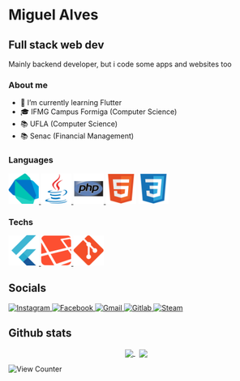 # Miguel Alves
## Full stack web dev

<p>Mainly backend developer, but i code some apps and websites too</p>

### About me

- 🌱 I’m currently learning Flutter
- 🎓 IFMG Campus Formiga (Computer Science)
- 📚 UFLA (Computer Science)
- 📚 Senac (Financial Management)

### Languages
<p align="left"> 
    <a href="https://dart.dev/" target="_blank"> 
        <img src="https://raw.githubusercontent.com/devicons/devicon/00f02ef57fb7601fd1ddcc2fe6fe670fef3ae3e4/icons/dart/dart-original.svg" alt="Dart" width="60" height="60"/> 
    </a>
    <a href="https://www.java.com" target="_blank"> 
        <img src="https://raw.githubusercontent.com/devicons/devicon/master/icons/java/java-original.svg" alt="Java" width="60" height="60"/> 
    </a> 
    <a href="https://www.php.net/" target="_blank">
        <img src="https://raw.githubusercontent.com/devicons/devicon/00f02ef57fb7601fd1ddcc2fe6fe670fef3ae3e4/icons/php/php-original.svg" alt="Php" width="60" height="60"/> 
    </a> 
    <img src="https://raw.githubusercontent.com/devicons/devicon/00f02ef57fb7601fd1ddcc2fe6fe670fef3ae3e4/icons/html5/html5-original.svg" alt="Html" width="60" height="60"/>
    <img src="https://raw.githubusercontent.com/devicons/devicon/00f02ef57fb7601fd1ddcc2fe6fe670fef3ae3e4/icons/css3/css3-original.svg" alt="Css" width="60" height="60"/>
</p>

### Techs
<p align="left">
    <a href="https://flutter.dev/" target="_blank"> 
        <img src="https://raw.githubusercontent.com/devicons/devicon/00f02ef57fb7601fd1ddcc2fe6fe670fef3ae3e4/icons/flutter/flutter-original.svg" alt="Flutter" width="60" height="60"/> 
    </a>
    <a href="https://laravel.com/" target="_blank"> 
        <img src="https://raw.githubusercontent.com/devicons/devicon/00f02ef57fb7601fd1ddcc2fe6fe670fef3ae3e4/icons/laravel/laravel-plain.svg" alt="Laravel" width="60" height="60"/> 
    </a>
    <a href="https://git-scm.com/" target="_blank">
        <img src="https://raw.githubusercontent.com/devicons/devicon/00f02ef57fb7601fd1ddcc2fe6fe670fef3ae3e4/icons/git/git-original.svg" alt="git" width="60" height="60"/> 
    </a>
</p>

## Socials
<p align="left">
  <a href="https://www.instagram.com/mialfemo/" target="_blank">
    <img src="https://img.shields.io/badge/-Instagram-1C1C1C?style=for-the-badge&logo=Instagram&logoColor=702963&link=https://www.instagram.com/mialfemo/" alt="Instagram"/>
  </a>
  <a href="https://www.facebook.com/miguel.alvesfernandes/" target="_blank"  >
    <img src="https://img.shields.io/badge/-Facebook-1C1C1C?style=for-the-badge&logo=Facebook&logoColor=702963&link=https://www.facebook.com/miguel.alvesfernandes/" alt="Facebook"/>
  </a>
  <a href="mailto:miguelfernandesalves09@gmail.com" target="_blank" >
    <img src="https://img.shields.io/badge/-Gmail-1C1C1C?style=for-the-badge&logo=Gmail&logoColor=702963" alt="Gmail"/>
  </a>
  <a href="https://gitlab.com/wt2k" alt="Gmail">
    <img src="https://img.shields.io/badge/-Gitlab-1C1C1C?style=for-the-badge&logo=Gitlab&logoColor=702963"alt="Gitlab"/>
  </a>
  <a href="https://steamcommunity.com/id/cobrafazmiau/" alt="Gmail">
    <img src="https://img.shields.io/badge/-Steam-1C1C1C?style=for-the-badge&logo=Steam&logoColor=702963&link=https://steamcommunity.com/id/cobrafazmiau/" alt="Steam"/>
  </a>
</p>

## Github stats
<p align="center">
   <a href="https://github.com/wt2m?tab=repositories">
    <img
      align="center"
      height="150"
      src="https://github-readme-stats.vercel.app/api/top-langs/?username=wt2m&langs_count=8&layout=compact&theme=midnight-purple"
    />
  </a>
  &nbsp;
  <a href="https://github.com/wt2m?tab=repositories">
    <img
      align="center"
      height="150"
      src="https://github-readme-stats.vercel.app/api?username=wt2m&count_private=true&show_icons=true&custom_title=Github%20Status&hide=issues&theme=midnight-purple"
    />
  </a>
  
</p>
    <img src="https://komarev.com/ghpvc/?username=wt2m&style=flat-square" alt="View Counter"/>


<!--Hello there :flushed:-->
